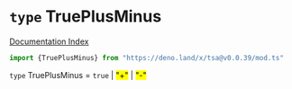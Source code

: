# `type` TruePlusMinus

[Documentation Index](../README.md)

```ts
import {TruePlusMinus} from "https://deno.land/x/tsa@v0.0.39/mod.ts"
```

`type` TruePlusMinus = `true` | <mark>"+"</mark> | <mark>"-"</mark>